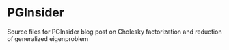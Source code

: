 # PGInsider
Source files for PGInsider blog post on Cholesky factorization and reduction of generalized eigenproblem

